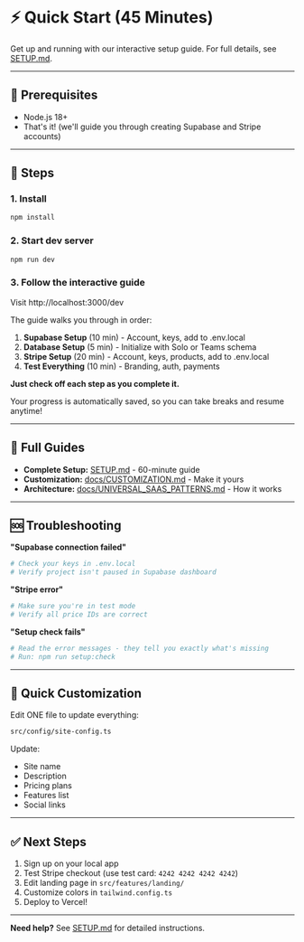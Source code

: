 # ⚡ Quick Start (45 Minutes)

Get up and running with our interactive setup guide. For full details, see [SETUP.md](./SETUP.md).

---

## 🎯 Prerequisites

- Node.js 18+
- That's it! (we'll guide you through creating Supabase and Stripe accounts)

---

## 🚀 Steps

### 1. Install
```bash
npm install
```

### 2. Start dev server
```bash
npm run dev
```

### 3. Follow the interactive guide
Visit http://localhost:3000/dev

The guide walks you through in order:
1. **Supabase Setup** (10 min) - Account, keys, add to .env.local
2. **Database Setup** (5 min) - Initialize with Solo or Teams schema
3. **Stripe Setup** (20 min) - Account, keys, products, add to .env.local
4. **Test Everything** (10 min) - Branding, auth, payments

**Just check off each step as you complete it.**

Your progress is automatically saved, so you can take breaks and resume anytime!

---

## 📖 Full Guides

- **Complete Setup:** [SETUP.md](./SETUP.md) - 60-minute guide
- **Customization:** [docs/CUSTOMIZATION.md](./docs/CUSTOMIZATION.md) - Make it yours
- **Architecture:** [docs/UNIVERSAL_SAAS_PATTERNS.md](./docs/UNIVERSAL_SAAS_PATTERNS.md) - How it works

---

## 🆘 Troubleshooting

**"Supabase connection failed"**
```bash
# Check your keys in .env.local
# Verify project isn't paused in Supabase dashboard
```

**"Stripe error"**
```bash
# Make sure you're in test mode
# Verify all price IDs are correct
```

**"Setup check fails"**
```bash
# Read the error messages - they tell you exactly what's missing
# Run: npm run setup:check
```

---

## 🎨 Quick Customization

Edit ONE file to update everything:
```bash
src/config/site-config.ts
```

Update:
- Site name
- Description
- Pricing plans
- Features list
- Social links

---

## ✅ Next Steps

1. Sign up on your local app
2. Test Stripe checkout (use test card: `4242 4242 4242 4242`)
3. Edit landing page in `src/features/landing/`
4. Customize colors in `tailwind.config.ts`
5. Deploy to Vercel!

---

**Need help?** See [SETUP.md](./SETUP.md) for detailed instructions.
